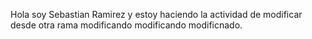 Hola soy Sebastian Ramirez y estoy haciendo la actividad de modificar desde otra rama modificando modificando modificnado.